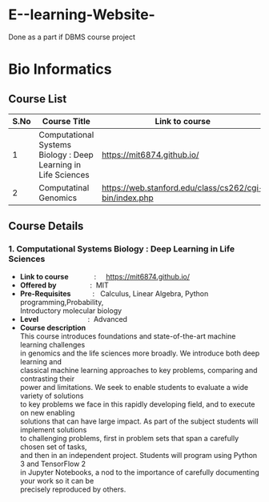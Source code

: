 # E--learning-Website-
Done as a part if DBMS course project

<!-- For bioinformatics we will be following stanford courses.

https://web.stanford.edu/class/cs262/cgi-bin/index.php

https://web.stanford.edu/class/cs273a/cgi-bin/ -->

# Bio Informatics   

## Course List
S.No | Course Title | Link to course
------------ | ------------- | ---------
1 | Computational Systems Biology : Deep Learning in Life Sciences | https://mit6874.github.io/ 
2 | Computatinal Genomics | https://web.stanford.edu/class/cs262/cgi-bin/index.php


## Course Details
### 1. Computational Systems Biology : Deep Learning in Life Sciences
   * **Link to course** &nbsp; &nbsp; &nbsp; &nbsp; &nbsp; &nbsp; : &nbsp; &nbsp; https://mit6874.github.io/ 
   * **Offered by** &nbsp; &nbsp; &nbsp; &nbsp; &nbsp; &nbsp; &nbsp; &nbsp; :&nbsp;&nbsp;MIT 
   * **Pre-Requisites** &nbsp; &nbsp; &nbsp; &nbsp; &nbsp; :&nbsp;&nbsp; Calculus, Linear Algebra, Python programming,Probability,   
                                     Introductory molecular biology
   * **Level** &nbsp; &nbsp; &nbsp; &nbsp; &nbsp; &nbsp; &nbsp; &nbsp; &nbsp; &nbsp; &nbsp; &nbsp; :&nbsp;&nbsp;Advanced
   * **Course description**    
        This course introduces foundations and state-of-the-art machine learning challenges    
        in genomics and the life sciences more broadly. We introduce both deep learning and    
        classical machine learning approaches to key problems, comparing and contrasting their   
        power and limitations.    We seek to enable students to evaluate a wide variety of solutions   
        to key problems we face in this rapidly developing field, and to execute on new enabling    
        solutions that can have large impact. As part of the subject students will implement solutions    
        to challenging problems, first in problem sets that span a carefully chosen set of tasks,    
        and then in an independent project. Students will program using Python 3 and TensorFlow 2    
        in Jupyter Notebooks, a nod to the importance of carefully documenting your work so it can be   
        precisely reproduced by others.




